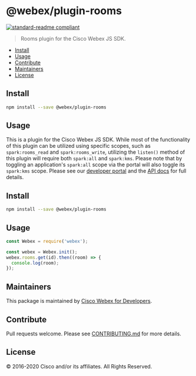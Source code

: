 # @webex/plugin-rooms

[![standard-readme compliant](https://img.shields.io/badge/readme%20style-standard-brightgreen.svg?style=flat-square)](https://github.com/RichardLitt/standard-readme)

> Rooms plugin for the Cisco Webex JS SDK.

- [Install](#install)
- [Usage](#usage)
- [Contribute](#contribute)
- [Maintainers](#maintainers)
- [License](#license)

## Install

```bash
npm install --save @webex/plugin-rooms
```

## Usage

This is a plugin for the Cisco Webex JS SDK. While most of the functionality of this plugin can be utilized using specific scopes, such as `spark:rooms_read` and `spark:rooms_write`, utilizing the `listen()` method of this plugin will require both `spark:all` and `spark:kms`. Please note that by toggling an application's `spark:all` scope via the portal will also toggle its `spark:kms` scope. Please see our [developer portal](https://developer.webex.com/) and the [API docs](https://webex.github.io/webex-js-sdk/api/) for full details.

## Install

```bash
npm install --save @webex/plugin-rooms
```

## Usage

```js
const Webex = require('webex');

const webex = Webex.init();
webex.rooms.get(id).then((room) => {
  console.log(room);
});
```

## Maintainers

This package is maintained by [Cisco Webex for Developers](https://developer.webex.com/).

## Contribute

Pull requests welcome. Please see [CONTRIBUTING.md](https://github.com/webex/webex-js-sdk/blob/master/CONTRIBUTING.md) for more details.

## License

© 2016-2020 Cisco and/or its affiliates. All Rights Reserved.
